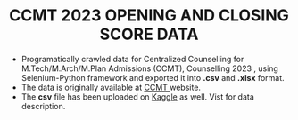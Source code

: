 <h1 align = 'center'>
  CCMT 2023 OPENING AND CLOSING SCORE DATA 
</h1>

  <p align = 'center'>
    <ul>
      <li>
        Programatically crawled data for Centralized Counselling for M.Tech/M.Arch/M.Plan Admissions (CCMT),  Counselling 2023 , using Selenium-Python framework and exported it into <b>.csv</b> and <b>.xlsx</b> format.
      </li>
      <li>
        The data is originally available at  <a href = 'https://admissions.nic.in/ccmt/applicant/report/ORCRReport.aspx?boardid=105012321'>CCMT </a> website.
      </li>
      <li>
        The <b>csv</b> file has been uploaded on <a href = 'https://www.kaggle.com/datasets/shubhamv0918/ccmt-2023-opening-and-closing-score-data/settings'>Kaggle</a> as well. Vist for data description.
      </li>
    </ul>


